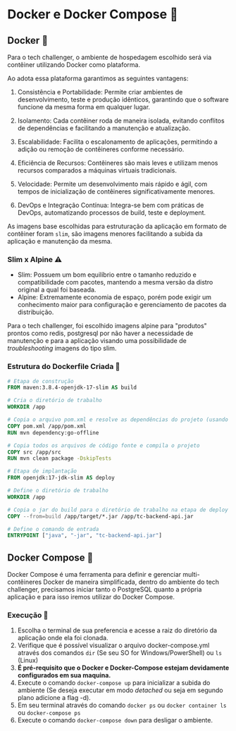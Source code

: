 # Docker e Docker Compose :rocket:

## Docker :whale:

Para o tech challenger, o ambiente de hospedagem escolhido será via contêiner utilizando Docker como plataforma.

Ao adota essa plataforma garantimos as seguintes vantagens:

1. Consistência e Portabilidade: Permite criar ambientes de desenvolvimento, teste e produção idênticos, garantindo que o software funcione da mesma forma em qualquer lugar.

2. Isolamento: Cada contêiner roda de maneira isolada, evitando conflitos de dependências e facilitando a manutenção e atualização.

3. Escalabilidade: Facilita o escalonamento de aplicações, permitindo a adição ou remoção de contêineres conforme necessário.

4. Eficiência de Recursos: Contêineres são mais leves e utilizam menos recursos comparados a máquinas virtuais tradicionais.

5. Velocidade: Permite um desenvolvimento mais rápido e ágil, com tempos de inicialização de contêineres significativamente menores.

6. DevOps e Integração Contínua: Integra-se bem com práticas de DevOps, automatizando processos de build, teste e deployment.

As imagens base escolhidas para estruturação da aplicação em formato de contêiner foram `slim`, são imagens menores facilitando a subida da aplicação e manutenção da mesma.

### Slim x Alpine :warning:

- Slim: Possuem um bom equilíbrio entre o tamanho reduzido e compatibilidade com pacotes, mantendo a mesma versão da distro original a qual foi baseada.
- Alpine: Extremamente economia de espaço, porém pode exigir um conhecimento maior para configuração e gerenciamento de pacotes da distribuição.

Para o tech challenger, foi escolhido imagens alpine para "produtos" prontos como redis, postgresql por não haver a necessidade de manutenção e para a aplicação visando uma possibilidade de *troubleshooting* imagens do tipo slim.

### Estrutura do Dockerfile Criada  :rotating_light:

```dockerfile
# Etapa de construção
FROM maven:3.8.4-openjdk-17-slim AS build

# Cria o diretório de trabalho
WORKDIR /app

# Copia o arquivo pom.xml e resolve as dependências do projeto (usando o cache do Docker)
COPY pom.xml /app/pom.xml
RUN mvn dependency:go-offline

# Copia todos os arquivos de código fonte e compila o projeto
COPY src /app/src
RUN mvn clean package -DskipTests

# Etapa de implantação
FROM openjdk:17-jdk-slim AS deploy

# Define o diretório de trabalho
WORKDIR /app

# Copia o jar do build para o diretório de trabalho na etapa de deploy
COPY --from=build /app/target/*.jar /app/tc-backend-api.jar

# Define o comando de entrada
ENTRYPOINT ["java", "-jar", "tc-backend-api.jar"]

```

## Docker Compose :whale:

Docker Compose é uma ferramenta para definir e gerenciar multi-contêineres Docker de maneira simplificada, dentro do ambiente do tech challenger, precisamos iniciar tanto o PostgreSQL quanto a própria aplicação e para isso iremos utilizar do Docker Compose.

### Execução :round_pushpin:

1. Escolha o terminal de sua preferencia e acesse a raiz do diretório da aplicação onde ela foi clonada.
2. Verifique que é possível visualizar o arquivo docker-compose.yml através dos comandos `dir` (Se seu SO for Windows/PowerShell) ou `ls` (Linux)
3. **É pré-requisito que o Docker e Docker-Compose estejam devidamente configurados em sua maquina.**
4. Execute o comando `docker-compose up` para inicializar a subida do ambiente (Se deseja executar em modo *detached* ou seja em segundo plano adicione a flag -d).
5. Em seu terminal através do comando `docker ps` ou `docker container ls` ou `docker-compose ps`
6. Execute o comando `docker-compose down` para desligar o ambiente.
